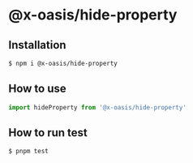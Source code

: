 # @x-oasis/hide-property

## Installation

```bash
$ npm i @x-oasis/hide-property
```

## How to use

```typescript
import hideProperty from '@x-oasis/hide-property'
```

## How to run test

```bash
$ pnpm test
```